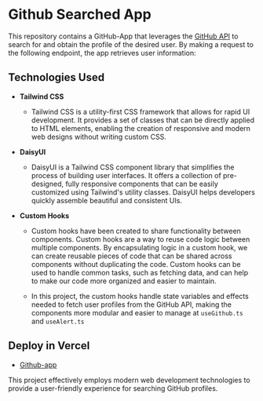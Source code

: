 # Github Searched App

This repository contains a GitHub-App that leverages the [GitHub API](https://api.github.com) to search for and obtain the profile of the desired user. By making a request to the following endpoint, the app retrieves user information:


## Technologies Used

- **Tailwind CSS**
  - Tailwind CSS is a utility-first CSS framework that allows for rapid UI development. It provides a set of classes that can be directly applied to HTML elements, enabling the creation of responsive and modern web designs without writing custom CSS.

- **DaisyUI**
  - DaisyUI is a Tailwind CSS component library that simplifies the process of building user interfaces. It offers a collection of pre-designed, fully responsive components that can be easily customized using Tailwind's utility classes. DaisyUI helps developers quickly assemble beautiful and consistent UIs.

- **Custom Hooks**
  - Custom hooks have been created to share functionality between components. Custom hooks are a way to reuse code logic between multiple components. By encapsulating logic in a custom hook, we can create reusable pieces of code that can be shared across components without duplicating the code. Custom hooks can be used to handle common tasks, such as fetching data, and can help to make our code more organized and easier to maintain.

  - In this project, the custom hooks handle state variables and effects needed to fetch user profiles from the GitHub API, making the components more modular and easier to manage at `useGithub.ts` and `useAlert.ts`

## Deploy in Vercel
- [Github-app](https://github-app-wheat.vercel.app/)

This project effectively employs modern web development technologies to provide a user-friendly experience for searching GitHub profiles.
